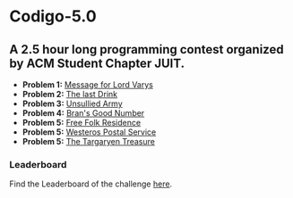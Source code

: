 # Codigo-5.0

## A 2.5 hour long programming contest organized by ACM Student Chapter JUIT.

* **Problem 1:** [Message for Lord Varys](https://www.hackerrank.com/contests/codeknight-3-0/challenges/tyrions-message)
* **Problem 2:** [The last Drink](https://www.hackerrank.com/contests/codeknight-3-0/challenges/the-last-drink)
* **Problem 3:** [Unsullied Army](https://www.hackerrank.com/contests/codeknight-3-0/challenges/unsullied-army-1)
* **Problem 4:** [Bran's Good Number](https://www.hackerrank.com/contests/codeknight-3-0/challenges/brans-good-number)
* **Problem 5:** [Free Folk Residence](https://www.hackerrank.com/contests/codeknight-3-0/challenges/free-folk-residence) 
* **Problem 5:** [Westeros Postal Service](https://www.hackerrank.com/contests/codeknight-3-0/challenges/westeros-postal-service) 
* **Problem 5:** [The Targaryen Treasure](https://www.hackerrank.com/contests/codeknight-3-0/challenges/the-targaryen-treasure)    


### Leaderboard

Find the Leaderboard of the challenge [here](https://www.hackerrank.com/contests/codeknight-3-0/leaderboard).
